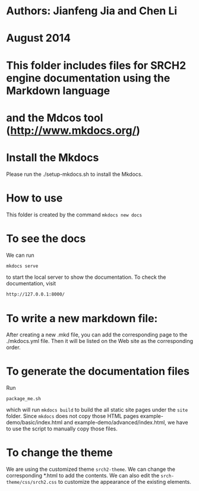 # Authors: Jianfeng Jia and Chen Li
# August 2014
# 
# This folder includes files for SRCH2 engine documentation using the Markdown language
# and the Mdcos tool (http://www.mkdocs.org/)

# Install the Mkdocs

Please run the ./setup-mkdocs.sh to install the Mkdocs.

# How to use
This folder is created by the command `mkdocs new docs`

# To see the docs
We can run 
```bash
mkdocs serve
```
to start the local server to show the documentation. To check the documentation, visit
```bash
http://127.0.0.1:8000/
```

# To write a new markdown file:

After creating a new .mkd file, you can add the corresponding page to the ./mkdocs.yml file. 
Then it will be listed on the Web site as the corresponding order.

# To generate the documentation files 
Run
```
package_me.sh
```

which will run ```mkdocs build``` to build the all static site pages under the `site` folder.
Since `mkdocs` does not copy those HTML pages example-demo/basic/index.html and
example-demo/advanced/index.html, we have to use the script to manually copy those files.

# To change the theme
We are using the customized theme `srch2-theme`. We can change the corresponding *.html to add the contents.
We can also edit the `srch-theme/css/srch2.css` to customize the appearance of the existing elements.

